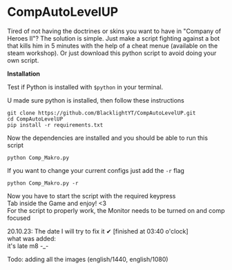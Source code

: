 # CompAutoLevelUP
Tired of not having the doctrines or skins you want to have in "Company of Heroes II"? The solution is simple. Just make a script fighting against a bot that kills him in 5 minutes with the help of a cheat menue (available on the steam workshop). Or just download this python script to avoid doing your own script.

**Installation**

Test if Python is installed with ```$python``` in your terminal.

U made sure python is installed, then follow these instructions
```
git clone https://github.com/BlacklightYT/CompAutoLevelUP.git
cd CompAutoLevelUP
pip install -r requirements.txt

```
Now the dependencies are installed and you should be able to run this script
```
python Comp_Makro.py
```
If you want to change your current configs just add the ```-r``` flag
```
python Comp_Makro.py -r
```
Now you have to start the script with the required keypress  
Tab inside the Game and enjoy! <3  
For the script to properly work, the Monitor needs to be turned on and comp focused  

20.10.23: The date I will try to fix it ✔ [finished at 03:40 o'clock]  
what was added:  
it's late m8 -_-  

Todo: adding all the images (english/1440, english/1080)  
